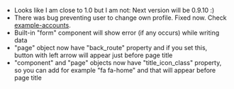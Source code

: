 - Looks like I am close to 1.0 but I am not: Next version will be 0.9.10 :)
- There was bug preventing user to change own profile. Fixed now. Check <a href="http://example-accounts.meteorfarm.com" target="_blank">example-accounts</a>.
- Built-in "form" component will show error (if any occurs) while writing data
- "page" object now have "back_route" property and if you set this, button with left arrow will appear just before page title
- "component" and "page" objects now have "title_icon_class" property, so you can add for example "fa fa-home" and that will appear before page title
